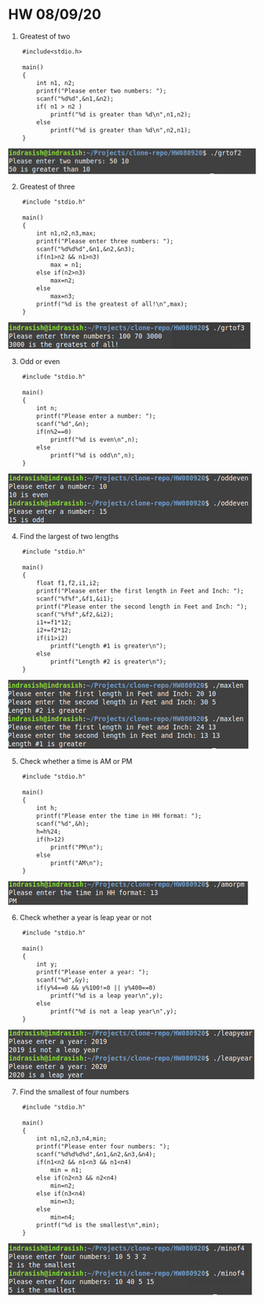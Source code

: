 # HW 08/09/20

1. Greatest of two
```
    #include<stdio.h>

    main()
    {
	    int n1, n2;
	    printf("Please enter two numbers: ");
	    scanf("%d%d",&n1,&n2);
	    if( n1 > n2 )
		    printf("%d is greater than %d\n",n1,n2);
	    else
		    printf("%d is greater than %d\n",n2,n1);
    }
```
![Output Image](images/grtof2.png)

2. Greatest of three
```
    #include "stdio.h"

    main()
    {
	    int n1,n2,n3,max;
	    printf("Please enter three numbers: ");
	    scanf("%d%d%d",&n1,&n2,&n3);
	    if(n1>n2 && n1>n3)
		    max = n1;
	    else if(n2>n3)
		    max=n2;
	    else
		    max=n3;
	    printf("%d is the greatest of all!\n",max);
    }
```
![Output Image](images/grtof3.png)

3. Odd or even
```
    #include "stdio.h"

    main()
    {
	    int n;
	    printf("Please enter a number: ");
	    scanf("%d",&n);
	    if(n%2==0)
		    printf("%d is even\n",n);
	    else
		    printf("%d is odd\n",n);
    }
```
![Output Image](images/oddeven.png)

4. Find the largest of two lengths
```
    #include "stdio.h"

    main()
    {
	    float f1,f2,i1,i2;
	    printf("Please enter the first length in Feet and Inch: ");
	    scanf("%f%f",&f1,&i1);
	    printf("Please enter the second length in Feet and Inch: ");
	    scanf("%f%f",&f2,&i2);
	    i1+=f1*12;
	    i2+=f2*12;
	    if(i1>i2)
		    printf("Length #1 is greater\n");
	    else
		    printf("Length #2 is greater\n");
    }
```
![Output Image](images/maxlen.png)

5. Check whether a time is AM or PM
```
    #include "stdio.h"

    main()
    {
	    int h;
	    printf("Please enter the time in HH format: ");
	    scanf("%d",&h);
	    h=h%24;
	    if(h>12)
		    printf("PM\n");
	    else
		    printf("AM\n");
    }
```
![Output Image](images/amorpm.png)

6. Check whether a year is leap year or not
```
    #include "stdio.h"

    main()
    {
	    int y;
	    printf("Please enter a year: ");
	    scanf("%d",&y);
	    if(y%4==0 && y%100!=0 || y%400==0)
		    printf("%d is a leap year\n",y);
	    else
		    printf("%d is not a leap year\n",y);
    }
```
![Output Image](images/leapyear.png)

7. Find the smallest of four numbers
```
    #include "stdio.h"

    main()
    {
	    int n1,n2,n3,n4,min;
	    printf("Please enter four numbers: ");
	    scanf("%d%d%d%d",&n1,&n2,&n3,&n4);
	    if(n1<n2 && n1<n3 && n1<n4)
		    min = n1;
	    else if(n2<n3 && n2<n4)
		    min=n2;
	    else if(n3<n4)
		    min=n3;
	    else
		    min=n4;
	    printf("%d is the smallest\n",min);
    }
```
![Output Image](images/minof4.png)
